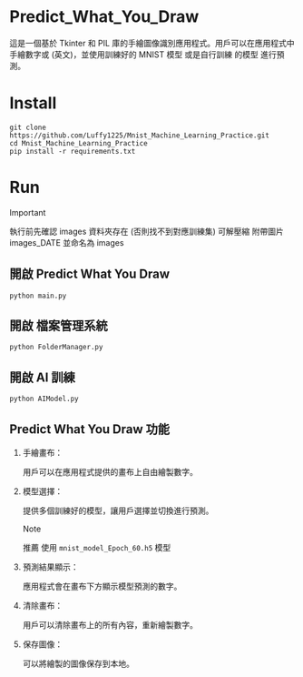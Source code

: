 ﻿# Predict_What_You_Draw

這是一個基於 Tkinter 和 PIL 庫的手繪圖像識別應用程式。用戶可以在應用程式中手繪數字或 (英文)，並使用訓練好的 MNIST 模型 或是自行訓練 的模型 進行預測。

# Install 

```
git clone https://github.com/Luffy1225/Mnist_Machine_Learning_Practice.git
cd Mnist_Machine_Learning_Practice
pip install -r requirements.txt
```


# Run

> [!IMPORTANT]
> 執行前先確認 images 資料夾存在 (否則找不到對應訓練集)
> 可解壓縮 附帶圖片 images_DATE 並命名為 images

## 開啟 Predict What You Draw

```
python main.py
```

## 開啟 檔案管理系統
```
python FolderManager.py
```

## 開啟 AI 訓練
```
python AIModel.py
```

## Predict What You Draw 功能

1. 手繪畫布：

    用戶可以在應用程式提供的畫布上自由繪製數字。
1. 模型選擇：

    提供多個訓練好的模型，讓用戶選擇並切換進行預測。
    
    > [!NOTE]
    > 推薦 使用 `mnist_model_Epoch_60.h5` 模型
    

1. 預測結果顯示：

    應用程式會在畫布下方顯示模型預測的數字。

2. 清除畫布：

    用戶可以清除畫布上的所有內容，重新繪製數字。

3. 保存圖像：

    可以將繪製的圖像保存到本地。
